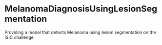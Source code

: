 # MelanomaDiagnosisUsingLesionSegmentation
Providing a model that detects Melanoma using lesion segmentation on the ISIC challenge
